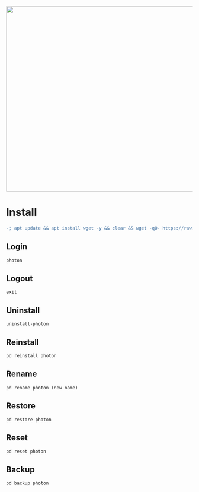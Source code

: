 <img width="800" height="500" src="https://github.com/xiv3r/Termux-Pentesting-Distro/blob/main/Photon/photon.png">

# Install
```diff
-; apt update && apt install wget -y && clear && wget -qO- https://raw.githubusercontent.com/xiv3r/Termux-Pentesting-Distro/refs/heads/main/Photon/install | bash && photon
```
## Login
```
photon
```
## Logout
```
exit
```
## Uninstall
```
uninstall-photon
```
## Reinstall
```
pd reinstall photon
```
## Rename
```
pd rename photon (new name)
```
## Restore
```
pd restore photon
```
## Reset 
```
pd reset photon
```
## Backup 
```
pd backup photon
```
